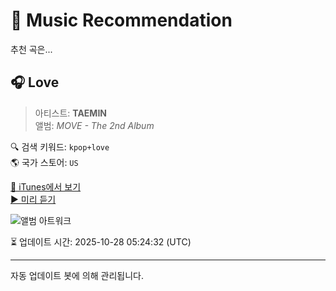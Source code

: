 
# 🎵 Music Recommendation

추천 곡은...

## 🎧 Love  
> 아티스트: **TAEMIN**  
> 앨범: _MOVE - The 2nd Album_  

🔍 검색 키워드: `kpop+love`  
🌎 국가 스토어: `US`

[🔗 iTunes에서 보기](https://music.apple.com/us/album/love/1296637194?i=1296637200&uo=4)  
[▶️ 미리 듣기](https://audio-ssl.itunes.apple.com/itunes-assets/AudioPreview115/v4/4b/f6/6c/4bf66c71-d1fd-b30e-1107-bc37c0f91360/mzaf_15862465114888926341.plus.aac.p.m4a)

![앨범 아트워크](https://is1-ssl.mzstatic.com/image/thumb/Music118/v4/69/e4/0b/69e40bc2-95b8-696c-69c7-edd9445380a7/4000px.jpg/100x100bb.jpg)

⏳ 업데이트 시간: 2025-10-28 05:24:32 (UTC)

---
자동 업데이트 봇에 의해 관리됩니다.
